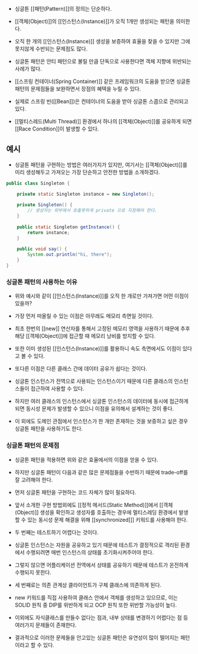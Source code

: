 - 싱글톤 [[패턴(Pattern)]]의 정의는 단순하다. 
- [[객체(Object)]]의 [[인스턴스(Instance)]]가 오직 1개만 생성되는 패턴을 의미한다.

- 오직 한 개의 [[인스턴스(Instance)]] 생성을 보증하여 효율을 찾을 수 있지만 그에 못지않게 수반되는 문제점도 많다. 
- 싱글톤 패턴은 안티 패턴으로 불릴 만큼 단독으로 사용한다면 객체 지향에 위반되는 사례가 많다. 

- [[스프링 컨테이너(Spring Container)]] 같은 프레임워크의 도움을 받으면 싱글톤 패턴의 문제점들을 보완하면서 장점의 혜택을 누릴 수 있다. 
- 실제로 스프링 빈([[Bean]])은 컨테이너의 도움을 받아 싱글톤 스콥으로 관리되고 있다.

- [[멀티스레드(Multi Thread)]] 환경에서 하나의 [[객체(Object)]]를 공유하게 되면 [[Race Condition]]이 발생할 수 있다.

## 예시

- 싱글톤 패턴을 구현하는 방법은 여러가지가 있지만, 여기서는 [[객체(Object)]]를 미리 생성해두고 가져오는 가장 단순하고 안전한 방법을 소개하겠다.

```java
public class Singleton {

    private static Singleton instance = new Singleton();
    
    private Singleton() {
        // 생성자는 외부에서 호출못하게 private 으로 지정해야 한다.
    }
    
    public static Singleton getInstance() {
        return instance;
    }
    
    public void say() {
        System.out.println("hi, there");
    }
}
```

### 싱글톤 패턴의 사용하는 이유

- 위와 예시와 같이 [[인스턴스(Instance)]]를 오직 한 개로만 가져가면 어떤 이점이 있을까?

- 가장 먼저 떠올릴 수 있는 이점은 아무래도 메모리 측면일 것이다. 
- 최초 한번의 [[new]] 연산자를 통해서 고정된 메모리 영역을 사용하기 때문에 추후 해당 [[객체(Object)]]에 접근할 때 메모리 낭비를 방지할 수 있다. 
- 또한 이미 생성된 [[인스턴스(Instance)]]를 활용하니 속도 측면에서도 이점이 있다고 볼 수 있다.

- 또다른 이점은 다른 클래스 간에 데이터 공유가 쉽다는 것이다. 
- 싱글톤 인스턴스가 전역으로 사용되는 인스턴스이기 때문에 다른 클래스의 인스턴스들이 접근하여 사용할 수 있다. 
- 하지만 여러 클래스의 인스턴스에서 싱글톤 인스턴스의 데이터에 동시에 접근하게 되면 동시성 문제가 발생할 수 있으니 이점을 유의해서 설계하는 것이 좋다.

- 이 외에도 도메인 관점에서 인스턴스가 한 개만 존재하는 것을 보증하고 싶은 경우 싱글톤 패턴을 사용하기도 한다.

### 싱글톤 패턴의 문제점

- 싱글톤 패턴을 적용하면 위와 같은 효율에서의 이점을 얻을 수 있다. 
- 하지만 싱글톤 패턴이 다음과 같은 많은 문제점들을 수반하기 때문에 trade-off를 잘 고려해야 한다.

- 먼저 싱글톤 패턴을 구현하는 코드 자체가 많이 필요하다. 
- 앞서 소개한 구현 방법외에도 [[정적 메서드(Static Method)]]에서 [[객체(Object)]] 생성을 확인하고 생성자를 호출하는 경우에 멀티스레딩 환경에서 발생할 수 있는 동시성 문제 해결을 위해 [[synchronized]]] 키워드를 사용해야 한다.

- 두 번째는 테스트하기 어렵다는 것이다. 
- 싱글톤 인스턴스는 자원을 공유하고 있기 때문에 테스트가 결정적으로 격리된 환경에서 수행되려면 매번 인스턴스의 상태를 초기화시켜주어야 한다.
- 그렇지 않으면 어플리케이션 전역에서 상태를 공유하기 때문에 테스트가 온전하게 수행되지 못한다.

- 세 번째로는 의존 관계상 클라이언트가 구체 클래스에 의존하게 된다.
- new 키워드를 직접 사용하여 클래스 안에서 객체를 생성하고 있으므로, 이는 SOLID 원칙 중 DIP를 위반하게 되고 OCP 원칙 또한 위반할 가능성이 높다.

- 이외에도 자식클래스를 만들수 없다는 점과, 내부 상태를 변경하기 어렵다는 점 등 여러가지 문제들이 존재한다. 
- 결과적으로 이러한 문제들을 안고있는 싱글톤 패턴은 유연성이 많이 떨어지는 패턴이라고 할 수 있다.
